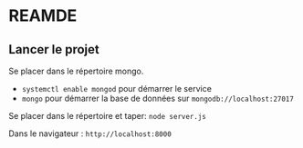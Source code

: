 # REAMDE

## Lancer le projet

Se placer dans le répertoire mongo.
* `systemctl enable mongod` pour démarrer le service
* `mongo` pour démarrer la base de données sur `mongodb://localhost:27017`

Se placer dans le répertoire et taper: `node server.js`

Dans le navigateur : `http://localhost:8000`
